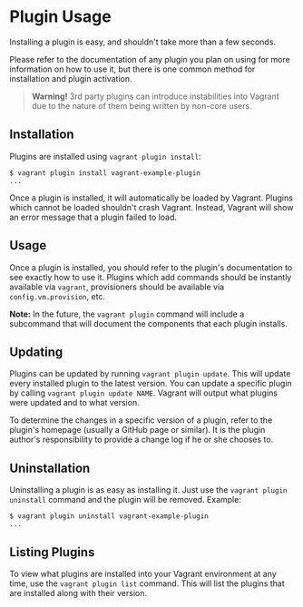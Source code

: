 
# Plugin Usage

Installing a plugin is easy, and shouldn't take more than a few seconds.

Please refer to the documentation of any plugin you plan on using for more information on how to use it, but there is one common method for installation and plugin activation.

> **Warning!** 3rd party plugins can introduce instabilities into Vagrant due to the nature of them being written by non-core users.

## Installation

Plugins are installed using `vagrant plugin install`:
```
$ vagrant plugin install vagrant-example-plugin
...
```
Once a plugin is installed, it will automatically be loaded by Vagrant. Plugins which cannot be loaded shouldn't crash Vagrant. Instead, Vagrant will show an error message that a plugin failed to load.

## Usage

Once a plugin is installed, you should refer to the plugin's documentation to see exactly how to use it. Plugins which add commands should be instantly available via `vagrant`, provisioners should be available via `config.vm.provision`, etc.

**Note:** In the future, the `vagrant plugin` command will include a subcommand that will document the components that each plugin installs.

## Updating

Plugins can be updated by running `vagrant plugin update`. This will update every installed plugin to the latest version. You can update a specific plugin by calling `vagrant plugin update NAME`. Vagrant will output what plugins were updated and to what version.

To determine the changes in a specific version of a plugin, refer to the plugin's homepage (usually a GitHub page or similar). It is the plugin author's responsibility to provide a change log if he or she chooses to.

## Uninstallation

Uninstalling a plugin is as easy as installing it. Just use the `vagrant plugin uninstall` command and the plugin will be removed. Example:
```
$ vagrant plugin uninstall vagrant-example-plugin
...
```

## Listing Plugins

To view what plugins are installed into your Vagrant environment at any time, use the `vagrant plugin list` command. This will list the plugins that are installed along with their version.
